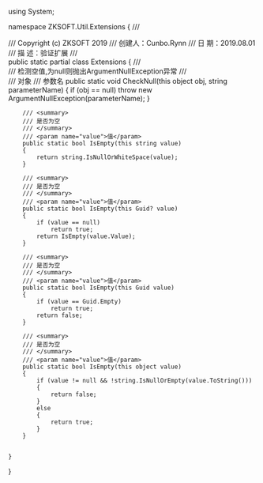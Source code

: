 using System;

namespace ZKSOFT.Util.Extensions
{
    /// <summary>
    /// Copyright (c) ZKSOFT 2019
    /// 创建人：Cunbo.Rynn
    /// 日 期：2019.08.01
    /// 描 述：验证扩展
    /// </summary>
    public static partial class Extensions
    {
        /// <summary>
        /// 检测空值,为null则抛出ArgumentNullException异常
        /// </summary>
        /// <param name="obj">对象</param>
        /// <param name="parameterName">参数名</param>
        public static void CheckNull(this object obj, string parameterName)
        {
            if (obj == null)
                throw new ArgumentNullException(parameterName);
        }

        /// <summary>
        /// 是否为空
        /// </summary>
        /// <param name="value">值</param>
        public static bool IsEmpty(this string value)
        {
            return string.IsNullOrWhiteSpace(value);
        }

        /// <summary>
        /// 是否为空
        /// </summary>
        /// <param name="value">值</param>
        public static bool IsEmpty(this Guid? value)
        {
            if (value == null)
                return true;
            return IsEmpty(value.Value);
        }

        /// <summary>
        /// 是否为空
        /// </summary>
        /// <param name="value">值</param>
        public static bool IsEmpty(this Guid value)
        {
            if (value == Guid.Empty)
                return true;
            return false;
        }

        /// <summary>
        /// 是否为空
        /// </summary>
        /// <param name="value">值</param>
        public static bool IsEmpty(this object value)
        {
            if (value != null && !string.IsNullOrEmpty(value.ToString()))
            {
                return false;
            }
            else
            {
                return true;
            }
        }


    }
}
